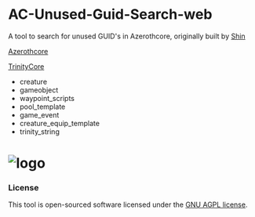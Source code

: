 AC-Unused-Guid-Search-web
=========================

A tool to search for unused GUID's in Azerothcore, originally built by [Shin](https://github.com/FrancescoBorzi)

[Azerothcore](https://github.com/Azerothcore/Azerothcore-wotlk) 

[TrinityCore](https://github.com/TrinityCore/TrinityCore)

- creature
- gameobject
- waypoint_scripts
- pool_template
- game_event
- creature_equip_template
- trinity_string

# ![logo](https://raw.githubusercontent.com/ShinDarth/TC-Unused-Guid-Search-web/master/img/preview.png)

### License

This tool is open-sourced software licensed under the [GNU AGPL license](https://github.com/ShinDarth/TC-Unused-Guid-Search-web/blob/master/LICENSE).

